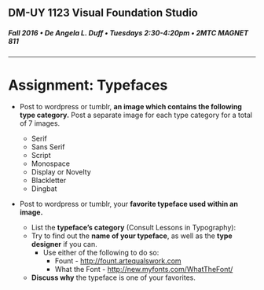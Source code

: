## DM-UY 1123 Visual Foundation Studio
##### Fall 2016 • De Angela L. Duff • Tuesdays 2:30-4:20pm • 2MTC MAGNET 811 
---

# Assignment: Typefaces


* Post to wordpress or tumblr, **an image which contains the following type category.** Post a separate image for each type category for a total of 7 images.
  * Serif
  * Sans Serif
  * Script
  * Monospace
  * Display or Novelty 
  * Blackletter
  * Dingbat
 
 
* Post to wordpress or tumblr, your **favorite typeface used within an image.**
  * List the **typeface’s category** (Consult Lessons in Typography):
  * Try to find out the **name of your typeface**, as well as the **type designer** if you can.
    * Use either of the following to do so: 
      * Fount - http://fount.artequalswork.com
      * What the Font - http://new.myfonts.com/WhatTheFont/
  * **Discuss why** the typeface is one of your favorites.


